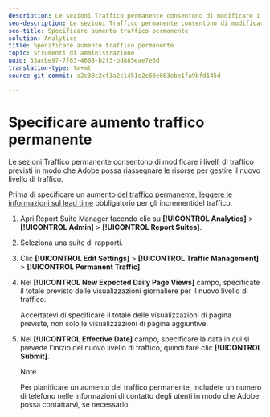 ```yaml
---
description: Le sezioni Traffico permanente consentono di modificare i livelli di traffico previsti in modo che Adobe possa riassegnare le risorse per gestire il nuovo livello di traffico.
seo-description: Le sezioni Traffico permanente consentono di modificare i livelli di traffico previsti in modo che Adobe possa riassegnare le risorse per gestire il nuovo livello di traffico.
seo-title: Specificare aumento traffico permanente
solution: Analytics
title: Specificare aumento traffico permanente
topic: Strumenti di amministrazione
uuid: 53acbe97-7f63-4608-b2f3-bd885eae7e6d
translation-type: tm+mt
source-git-commit: a2c38c2cf3a2c1451e2c60e003ebe1fa9bfd145d

---
```



# Specificare aumento traffico permanente

Le sezioni Traffico permanente consentono di modificare i livelli di traffico previsti in modo che Adobe possa riassegnare le risorse per gestire il nuovo livello di traffico.

Prima di specificare un aumento [del traffico permanente, leggere le informazioni sul lead time](/help/admin/c-traffic-management/traffic-lead-time.md) obbligatorio per gli incrementidel traffico.

1. Apri Report Suite Manager facendo clic su **[!UICONTROL Analytics]** &gt; **[!UICONTROL Admin]** &gt; **[!UICONTROL Report Suites]**.
1. Seleziona una suite di rapporti.
1. Clic **[!UICONTROL Edit Settings]** &gt; **[!UICONTROL Traffic Management]** &gt; **[!UICONTROL Permanent Traffic]**.
1. Nel **[!UICONTROL New Expected Daily Page Views]** campo, specificate il totale previsto delle visualizzazioni giornaliere per il nuovo livello di traffico.

   Accertatevi di specificare il totale delle visualizzazioni di pagina previste, non solo le visualizzazioni di pagina aggiuntive.
1. Nel **[!UICONTROL Effective Date]** campo, specificare la data in cui si prevede l'inizio del nuovo livello di traffico, quindi fare clic **[!UICONTROL Submit]**.

   >[!NOTE]
   >
   >Per pianificare un aumento del traffico permanente, includete un numero di telefono nelle informazioni di contatto degli utenti in modo che Adobe possa contattarvi, se necessario.

